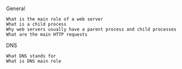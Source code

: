 General

    What is the main role of a web server
    What is a child process
    Why web servers usually have a parent process and child processes
    What are the main HTTP requests

DNS

    What DNS stands for
    What is DNS main role

